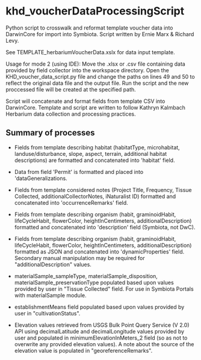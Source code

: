 # khd_voucherDataProcessingScript
Python script to crosswalk and reformat template voucher data into DarwinCore for import into Symbiota. Script written by Ernie Marx & Richard Levy.

See TEMPLATE_herbariumVoucherData.xslx for data input template.

Usage for mode 2 (using IDE): Move the .xlsx or .csv file containing data provided by field collector into the workspace directory. Open the KHD_voucher_data_script.py file and change the paths on lines 49 and 50 to reflect the original data file and the output file. Run the script and the new proccessed file will be created at the specified path.

Script will concatenate and format fields from template CSV into DarwinCore. Template and script are written to follow Kathryn Kalmbach Herbarium data collection and processing practices.

## Summary of processes ##

* Fields from template describing habitat (habitatType, microhabitat, landuse/disturbance, slope, aspect, terrain, additional habitat descriptions) are formatted and concatenated into 'habitat' field.

* Data from field 'Permit' is formatted and placed into 'dataGeneralizations.

* Fields from template considered notes (Project Title, Frequency, Tissue Collected, additionalCollectorNotes, iNaturalist ID) formatted and concatenated into 'occurrenceRemarks' field.

* Fields from template describing organism (habit, graminoidHabit, lifeCycleHabit, flowerColor, heightInCentimeters, additionalDescription) formatted and concatenated into 'description' field (Symbiota, not DwC).

* Fields from template describing organism (habit, graminoidHabit, lifeCycleHabit, flowerColor, heightInCentimeters, additionalDescription) formatted as JSON and concatenated into 'dynamicProperties' field. Secondary manual manipulation may be required for "additionalDescription" values.

* materialSample_sampleType, materialSample_disposition, materialSample_preservationType populated based upon values provided by user in "Tissue Collected" field. For use in Symbiota Portals with materialSample module.

* establishmentMeans field populated based upon values provided by user in "cultivationStatus".

* Elevation values retrieved from USGS Bulk Point Query Service (V 2.0) API using decimalLatitude and decimalLongitude values provided by user and populated in minimumElevationInMeters_2 field (so as not to overwrite any provided elevation values). A note about the source of the elevation value is populated in "georeferenceRemarks". 
